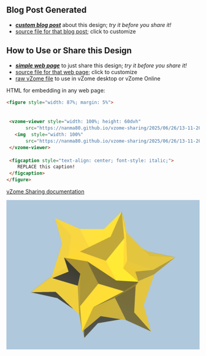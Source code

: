 
## Blog Post Generated

 - [***custom blog post***](<https://nanma80.github.io/vzome-sharing/2025/06/26/vzome_draft-13-11-20.html>) about this design; *try it before you share it!*
 - [source file for that blog post](<https://github.com/nanma80/vzome-sharing/edit/main/_posts/2025-06-26-vzome_draft-13-11-20.md>); click to customize
 


## How to Use or Share this Design

 - [***simple web page***](<https://nanma80.github.io/vzome-sharing/2025/06/26/13-11-20-vzome_draft/>) to just share this design; *try it before you share it!*
 - [source file for that web page](<https://github.com/nanma80/vzome-sharing/edit/main/2025/06/26/13-11-20-vzome_draft/index.md>); click to customize
 - [raw vZome file](<https://raw.githubusercontent.com/nanma80/vzome-sharing/main/2025/06/26/13-11-20-vzome_draft/vzome_draft.vZome>) to use in vZome desktop or vZome Online
 
 HTML for embedding in any web page:
 ```html
<figure style="width: 87%; margin: 5%">
  
  
  <vzome-viewer style="width: 100%; height: 60dvh" 
        src="https://nanma80.github.io/vzome-sharing/2025/06/26/13-11-20-vzome_draft/vzome_draft.vZome" >
    <img  style="width: 100%"
        src="https://nanma80.github.io/vzome-sharing/2025/06/26/13-11-20-vzome_draft/vzome_draft.png" >
  </vzome-viewer>

  <figcaption style="text-align: center; font-style: italic;">
     REPLACE this caption!
  </figcaption>
</figure>

 ```

[vZome Sharing documentation](https://vzome.github.io/vzome/sharing.html#how-it-works)

![Image](<vzome_draft.png>)

